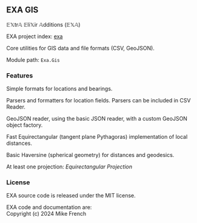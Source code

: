 ## EXA GIS

𝔼𝕏tr𝔸 𝔼li𝕏ir 𝔸dditions (𝔼𝕏𝔸)

EXA project index: [exa](https://github.com/red-jade/exa)

Core utilities for GIS data and file formats (CSV, GeoJSON).

Module path: `Exa.Gis`

### Features

Simple formats for locations and bearings.

Parsers and formatters for location fields.
Parsers can be included in CSV Reader.

GeoJSON reader, using the basic JSON reader,
with a custom GeoJSON object factory.

Fast Equirectangular (tangent plane Pythagoras) implementation of local distances.

Basic Haversine (spherical geometry) for distances and geodesics.

At least one projection: _Equirectangular Projection_

### License

EXA source code is released under the MIT license.

EXA code and documentation are:<br>
Copyright (c) 2024 Mike French
